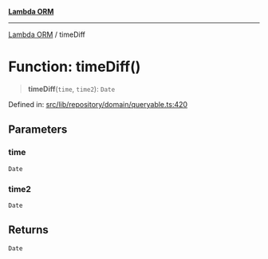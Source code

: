 [**Lambda ORM**](../README.md)

***

[Lambda ORM](../README.md) / timeDiff

# Function: timeDiff()

> **timeDiff**(`time`, `time2`): `Date`

Defined in: [src/lib/repository/domain/queryable.ts:420](https://github.com/lambda-orm/lambdaorm-base/blob/54d568062b637a6aed5442a048b140146d1f573b/src/lib/repository/domain/queryable.ts#L420)

## Parameters

### time

`Date`

### time2

`Date`

## Returns

`Date`

